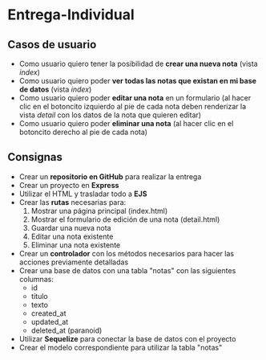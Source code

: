 # Entrega-Individual
## Casos de usuario

- Como usuario quiero tener la posibilidad de **crear una nueva nota** (vista *index*)
- Como usuario quiero poder **ver todas las notas que existan en mi base de datos** (vista *index*)
- Como usuario quiero poder **editar una nota** en un formulario (al hacer clic en el botoncito izquierdo al pie de cada nota deben renderizar la vista *detail* con los datos de la nota que quieren editar)
- Como usuario quiero poder **eliminar una nota** (al hacer clic en el botoncito derecho al pie de cada nota)

## Consignas

- Crear un **repositorio en GitHub** para realizar la entrega
- Crear un proyecto en **Express**
- Utilizar el HTML y trasladar todo a **EJS**
- Crear las **rutas** necesarias para:
    1. Mostrar una página principal (index.html)
    2. Mostrar el formulario de edición de una nota (detail.html)
    3. Guardar una nueva nota
    4. Editar una nota existente
    5. Eliminar una nota existente
- Crear un **controlador** con los métodos necesarios para hacer las acciones previamente detalladas
- Crear una base de datos con una tabla "notas" con las siguientes columnas:
    - id
    - titulo
    - texto
    - created_at
    - updated_at
    - deleted_at (paranoid)
- Utilizar **Sequelize** para conectar la base de datos con el proyecto
- Crear el modelo correspondiente para utilizar la tabla "notas"
